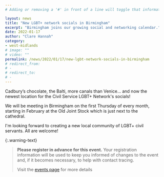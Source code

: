 ```yaml
---
# Adding or removing a '#' in front of a line will toggle that information off and on from being processed. 

layout: news
title: "New LGBT+ network socials in Birmingham"
excerpt: "Birmingham joins our growing social and networking calendar."
date: 2022-01-17
author: "Clare Hannah"
category: 
- west-midlands
# image: ""
# video: ""
permalink: /news/2022/01/17/new-lgbt-network-socials-in-birmingham
# redirect_from: 
# - 
# redirect_to: 
# - 
---
```


Cadbury’s chocolate, the Balti, more canals than Venice… and now the newest location for the Civil Service LGBT+ Network's socials! 

We will be meeting in Birmingham on the first Thursday of every month, starting in February at the Old Joint Stock which is just next to the cathedral. 

I'm looking forward to creating a new local community of LGBT+ civil servants. All are welcome!

{:.warning-text}
> **Please register in advance for this event.** Your registration information will be used to keep you informed of changes to the event and, if it becomes necessary, to help with contact tracing.
> 
> Visit the [events page](/events) for more details
